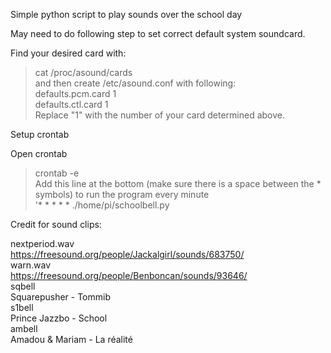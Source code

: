 Simple python script to play sounds over the school day

May need to do following step to set correct default system soundcard.

Find your desired card with:

> cat /proc/asound/cards <br />
and then create /etc/asound.conf with following: <br />
> defaults.pcm.card 1 <br />
> defaults.ctl.card 1 <br />
Replace "1" with the number of your card determined above. <br />

Setup crontab

Open crontab <br />
> crontab -e  <br />
Add this line at the bottom (make sure there is a space between the * symbols) to run the program every minute  <br />
> '* * * * * ./home/pi/schoolbell.py  <br />


Credit for sound clips:

nextperiod.wav <br />
https://freesound.org/people/Jackalgirl/sounds/683750/ <br />
warn.wav <br />
https://freesound.org/people/Benboncan/sounds/93646/ <br />
sqbell <br />
Squarepusher - Tommib <br />
s1bell <br />
Prince Jazzbo - School <br />
ambell <br />
Amadou & Mariam - La réalité <br />

